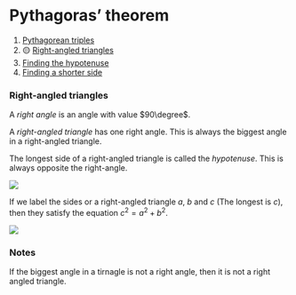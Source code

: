 # Pythagoras’ theorem

1. [Pythagorean triples](../pythagoras-theorem/pythagorean-triples.md)
2. :yellow_circle: [Right-angled triangles](../pythagoras-theorem/right-angled-triangles.md)
3. [Finding the hypotenuse](../pythagoras-theorem/finding-the-hypotenuse.md)
4. [Finding a shorter side](../pythagoras-theorem/finding-a-shorter-side.md)

### Right-angled triangles

A *right angle* is an angle with value $90\degree$.

A *right-angled triangle* has one right angle. This is always the biggest angle in a right-angled triangle.

The longest side of a right-angled triangle is called the *hypotenuse*. This is always opposite the right-angle.

![](https://jsx-images.mathspace.co/ac-9-2020-995-chapter-3/3.01-1.svg)

If we label the sides or a right-angled triangle $a$, $b$ and $c$ (The longest is $c$), then they satisfy the equation $c^2 = a^2 + b^2$.

![](https://jsx-images.mathspace.co/ac-9-2020-995-chapter-3/3.01-2.svg)

### Notes

If the biggest angle in a tirnagle is not a right angle, then it is not a right angled triangle.

